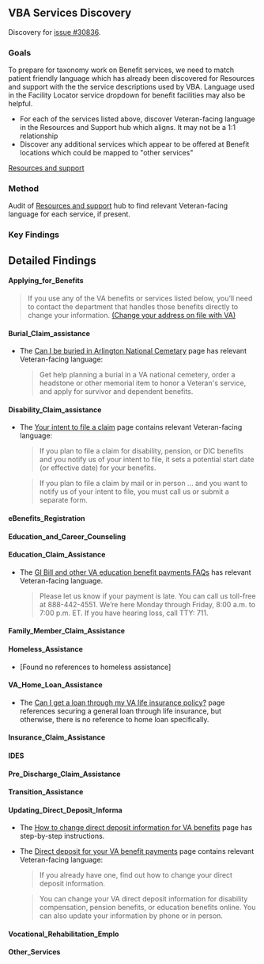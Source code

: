 ## VBA Services Discovery

Discovery for [issue #30836](https://github.com/department-of-veterans-affairs/va.gov-team/issues/30836).

### Goals

To prepare for taxonomy work on Benefit services, we need to match patient friendly language which has already been discovered for Resources and support with the the service descriptions used by VBA. Language used in the Facility Locator service dropdown for benefit facilities may also be helpful.

- For each of the services listed above, discover Veteran-facing language in the Resources and Support hub which aligns. It may not be a 1:1 relationship
- Discover any additional services which appear to be offered at Benefit locations which could be mapped to "other services"

[Resources and support](https://www.va.gov/resources/)

### Method

Audit of [Resources and support](https://www.va.gov/resources/) hub to find relevant Veteran-facing language for each service, if present.

### Key Findings

## Detailed Findings

#### Applying_for_Benefits

  >If you use any of the VA benefits or services listed below, you’ll need to contact the department that handles those benefits directly to change your information. [(Change your address on file with VA)](https://staging.va.gov/resources/change-your-address-on-file-with-va/)
#### Burial_Claim_assistance
  - The [Can I be buried in Arlington National Cemetary](https://staging.va.gov/resources/can-i-be-buried-in-arlington-national-cemetery/) page has relevant Veteran-facing language:
  
    > Get help planning a burial in a VA national cemetery, order a headstone or other memorial item to honor a Veteran's service, and apply for survivor and dependent benefits.
#### Disability_Claim_assistance
  - The [Your intent to file a claim](https://staging.va.gov/resources/your-intent-to-file-a-va-claim/) page contains relevant Veteran-facing language:
  
    > If you plan to file a claim for disability, pension, or DIC benefits and you notify us of your intent to file, it sets a potential start date (or effective date) for your benefits.
    
    > If you plan to file a claim by mail or in person ... and you want to notify us of your intent to file, you must call us or submit a separate form.
#### eBenefits_Registration
#### Education_and_Career_Counseling
#### Education_Claim_Assistance
  - The [GI Bill and other VA education benefit payments FAQs](https://www.va.gov/resources/gi-bill-and-other-va-education-benefit-payments-faqs/) has relevant Veteran-facing language.
    
    > Please let us know if your payment is late. You can call us toll-free at 888-442-4551. We’re here Monday through Friday, 8:00 a.m. to 7:00 p.m. ET. If you have hearing loss, call TTY: 711.
#### Family_Member_Claim_Assistance
#### Homeless_Assistance
  - [Found no references to homeless assistance]
#### VA_Home_Loan_Assistance
  - The [Can I get a loan through my VA life insurance policy?](https://www.va.gov/resources/can-i-get-a-loan-through-my-va-life-insurance-policy/) page references securing a general loan through life insurance, but otherwise, there is no reference to home loan specifically.
#### Insurance_Claim_Assistance
#### IDES
#### Pre_Discharge_Claim_Assistance
#### Transition_Assistance
#### Updating_Direct_Deposit_Informa
  - The [How to change direct deposit information for VA benefits](https://staging.va.gov/resources/how-to-change-direct-deposit-information-for-va-benefits/) page has step-by-step instructions.
  - The [Direct deposit for your VA benefit payments](https://staging.va.gov/resources/direct-deposit-for-your-va-benefit-payments/) page contains relevant Veteran-facing language:
    > If you already have one, find out how to change your direct deposit information.
    
    > You can change your VA direct deposit information for disability compensation, pension benefits, or education benefits online. You can also update your information by phone or in person.
#### Vocational_Rehabilitation_Emplo
#### Other_Services
